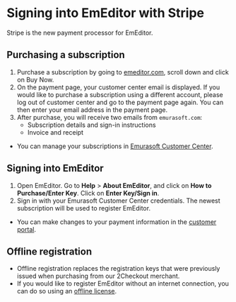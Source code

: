 # Signing into EmEditor with Stripe

Stripe is the new payment processor for EmEditor.

## Purchasing a subscription

1. Purchase a subscription by going to [emeditor.com](https://www.emeditor.com/), scroll down and click on Buy Now.
2. On the payment page, your customer center email is displayed. If you would like to purchase a subscription using a different account, please log out of customer center and go to the payment page again. You can then enter your email address in the payment page.
3. After purchase, you will receive two emails from `emurasoft.com`:
    - Subscription details and sign-in instructions
    - Invoice and receipt

- You can manage your subscriptions in [Emurasoft Customer Center](https://support.emeditor.com/en/account/subscriptions).

## Signing into EmEditor

1. Open EmEditor. Go to **Help** &gt; **About EmEditor**, and click on **How to Purchase/Enter Key**. Click on **Enter Key/Sign in**.
2. Sign in with your Emurasoft Customer Center credentials. The newest subscription will be used to register EmEditor.

- You can make changes to your payment information in the [customer portal](https://billing.stripe.com/p/login/14k7w2fK6g9Ca9q9AA).

## Offline registration

- Offline registration replaces the registration keys that were previously issued when purchasing from our 2Checkout merchant.
- If you would like to register EmEditor without an internet connection, you can do so using an [offline license](../offline_registration/index).
